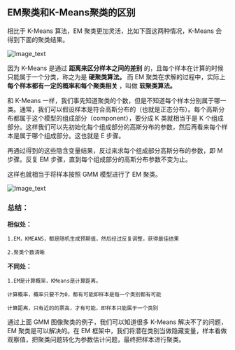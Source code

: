 ## EM聚类和K-Means聚类的区别

相比于 K-Means 算法，EM 聚类更加灵活，比如下面这两种情况，K-Means 会得到下面的聚类结果。

![Image_text](https://raw.githubusercontent.com/OneStepAndTwoSteps/data_mining_analysis/master/static/EM%E8%81%9A%E7%B1%BB/5.png)

因为 K-Means 是通过 __距离来区分样本之间的差别__ 的，且每个样本在计算的时候只能属于一个分类，称之为是 __硬聚类算法。__ 而 EM 聚类在求解的过程中，实际上 __每个样本都有一定的概率和每个聚类相关__ ，叫做 __软聚类算法。__

和 K-Means 一样，我们事先知道聚类的个数，但是不知道每个样本分别属于哪一类。通常，我们可以假设样本是符合高斯分布的（也就是正态分布）。每个高斯分布都属于这个模型的组成部分（component），要分成 K 类就相当于是 K 个组成部分。这样我们可以先初始化每个组成部分的高斯分布的参数，然后再看来每个样本是属于哪个组成部分。这也就是 E 步骤。

再通过得到的这些隐含变量结果，反过来求每个组成部分高斯分布的参数，即 M 步骤。反复 EM 步骤，直到每个组成部分的高斯分布参数不变为止。

这样也就相当于将样本按照 GMM 模型进行了 EM 聚类。

![Image_text](https://raw.githubusercontent.com/OneStepAndTwoSteps/data_mining_analysis/master/static/EM%E8%81%9A%E7%B1%BB/6.png)

### 总结：
__相似处：__

    1.EM，KMEANS，都是随机生成预期值，然后经过反复调整，获得最佳结果

    2.聚类个数清晰

__不同处：__

    1.EM是计算概率，KMeans是计算距离。

    计算概率，概率只要不为0，都有可能即样本是每一个类别都有可能

    计算距离，只有近的的票高，才有可能，即样本只能属于一个类别

通过上面 GMM 图像聚类的例子，我们可以知道很多 K-Means 解决不了的问题，EM 聚类是可以解决的。在 EM 框架中，我们将潜在类别当做隐藏变量，样本看做观察值，把聚类问题转化为参数估计问题，最终把样本进行聚类。
